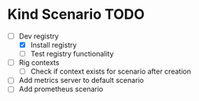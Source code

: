 # Kind Scenario TODO

- [ ] Dev registry
  - [x] Install registry
  - [ ] Test registry functionality
- [ ] Rig contexts
  - [ ] Check if context exists for scenario after creation
- [ ] Add metrics server to default scenario
- [ ] Add prometheus scenario
